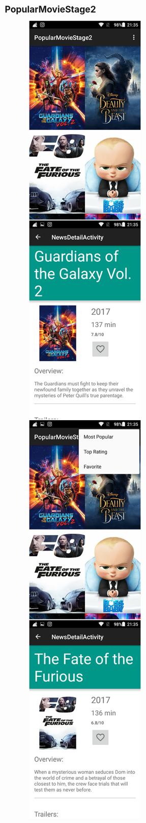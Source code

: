 # PopularMovieStage2

<p align="center">
  <img src="https://github.com/ESIDEM/PopularMovieStage2/blob/master/Screenshot_2017-05-08-21-35-17.png" width="350"/>
  <img src="https://github.com/ESIDEM/PopularMovieStage2/blob/master/Screenshot_2017-05-08-21-35-28.png" width="350"/>
  <img src="https://github.com/ESIDEM/PopularMovieStage2/blob/master/Screenshot_2017-05-08-21-35-38.png" width="350"/>
  <img src="https://github.com/ESIDEM/PopularMovieStage2/blob/master/Screenshot_2017-05-08-21-35-55.png" width="350"/>
</p>
